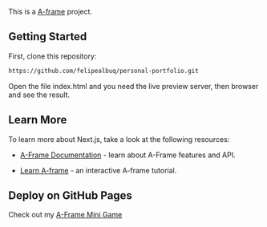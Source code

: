 This is a [A-frame](https://aframe.io) project.

## Getting Started

First, clone this repository:

```bash
https://github.com/felipealbuq/personal-portfolio.git
```

Open the file index.html and you need the live preview server, then browser and see the result.

## Learn More

To learn more about Next.js, take a look at the following resources:

- [A-Frame Documentation](https://aframe.io/docs/1.5.0/introduction/) - learn about A-Frame features and API.

- [Learn A-frame](https://aframe.io/examples/showcase/helloworld/) - an interactive A-frame tutorial.


## Deploy on GitHub Pages

Check out my [A-Frame Mini Game](https://felipealbuq.github.io/A-Frame-mini-game/)
